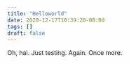 ```yaml
---
title: "Helloworld"
date: 2020-12-17T10:39:20-08:00
tags: []
draft: false
---
```


Oh, hai. Just testing. Again. Once more.

<!--more-->
